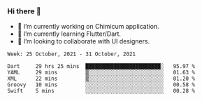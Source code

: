 ### Hi there 👋

<!--
**devcat37/devcat37** is a ✨ _special_ ✨ repository because its `README.md` (this file) appears on your GitHub profile.-->


- 🔭 I’m currently working on Chimicum application.
- 🌱 I’m currently learning Flutter/Dart.
- 👯 I’m looking to collaborate with UI designers.
<!-- - 🤔 I’m looking for help with ... -->

<!--START_SECTION:waka-->
```text
Week: 25 October, 2021 - 31 October, 2021

Dart     29 hrs 25 mins  ████████████████████████░   95.97 % 
YAML     29 mins         ▒░░░░░░░░░░░░░░░░░░░░░░░░   01.63 % 
XML      22 mins         ▒░░░░░░░░░░░░░░░░░░░░░░░░   01.20 % 
Groovy   10 mins         ░░░░░░░░░░░░░░░░░░░░░░░░░   00.58 % 
Swift    5 mins          ░░░░░░░░░░░░░░░░░░░░░░░░░   00.28 % 
```
<!--END_SECTION:waka-->
